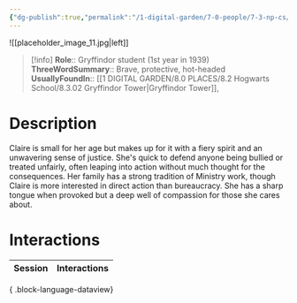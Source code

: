 ```yaml
---
{"dg-publish":true,"permalink":"/1-digital-garden/7-0-people/7-3-np-cs/claire-prewett/","tags":["#person","hogwarts","student","gryffindor","yr1"]}
---
```


![[placeholder_image_11.jpg\|left]]
>[!info]
>**Role**:: Gryffindor student (1st year in 1939)
>**ThreeWordSummary**:: Brave, protective, hot-headed
>**UsuallyFoundIn**:: [[1 DIGITAL GARDEN/8.0 PLACES/8.2 Hogwarts School/8.3.02 Gryffindor Tower\|Gryffindor Tower]], 

# Description

Claire is small for her age but makes up for it with a fiery spirit and an unwavering sense of justice. She's quick to defend anyone being bullied or treated unfairly, often leaping into action without much thought for the consequences. Her family has a strong tradition of Ministry work, though Claire is more interested in direct action than bureaucracy. She has a sharp tongue when provoked but a deep well of compassion for those she cares about.

# Interactions

| Session | Interactions |
| ------- | ------------ |

{ .block-language-dataview}